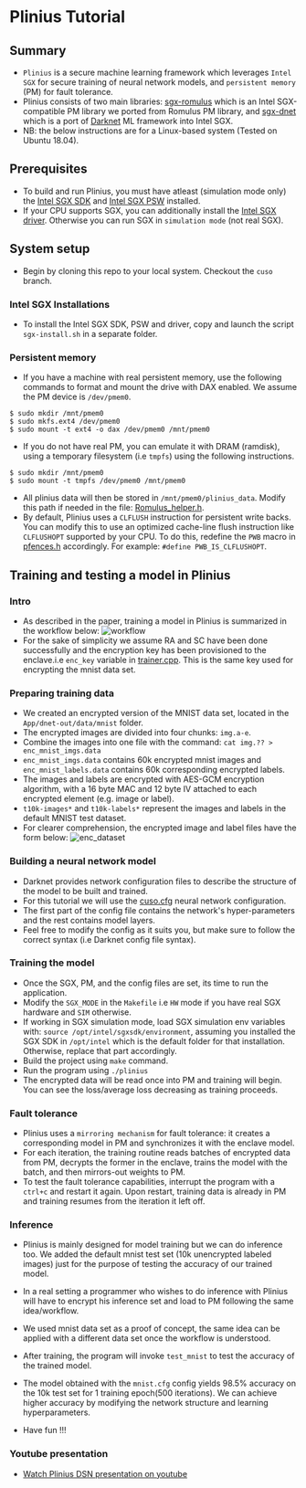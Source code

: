 # Plinius Tutorial
## Summary
- `Plinius` is a secure machine learning framework which leverages `Intel SGX` for secure training of neural network models, and `persistent memory` (PM) for fault tolerance.
- Plinius consists of two main libraries: [sgx-romulus](https://github.com/anonymous-xh/sgx-romulus) which is an Intel SGX-compatible PM library we ported from Romulus PM library, and [sgx-dnet](https://github.com/anonymous-xh/sgx-dnet) which is a port of [Darknet](http://pjreddie.com/darknet) ML framework into Intel SGX.
- NB: the below instructions are for a Linux-based system (Tested on Ubuntu 18.04).

## Prerequisites
- To build and run Plinius, you must have atleast (simulation mode only) the [Intel SGX SDK](https://github.com/intel/linux-sgx) and [Intel SGX PSW](https://github.com/intel/linux-sgx) installed. 
- If your CPU supports SGX, you can additionally install the [Intel SGX driver](). Otherwise you can run SGX in `simulation mode` (not real SGX).


## System setup
- Begin by cloning this repo to your local system. Checkout the `cuso` branch.

### Intel SGX Installations
- To install the Intel SGX SDK, PSW and driver, copy and launch the script `sgx-install.sh` in a separate folder.

### Persistent memory
- If you have a machine with real persistent memory, use the following commands to format and mount the drive with DAX enabled. We assume the PM device is `/dev/pmem0`.
```
$ sudo mkdir /mnt/pmem0
$ sudo mkfs.ext4 /dev/pmem0
$ sudo mount -t ext4 -o dax /dev/pmem0 /mnt/pmem0

```
- If you do not have real PM, you can emulate it with DRAM (ramdisk), using a temporary filesystem (i.e `tmpfs`) using the following instructions.
```
$ sudo mkdir /mnt/pmem0
$ sudo mount -t tmpfs /dev/pmem0 /mnt/pmem0

```
- All plinius data will then be stored in `/mnt/pmem0/plinius_data`. Modify this path if needed in the file: [Romulus_helper.h](App/Romulus_helper.h). 
- By default, Plinius uses a `CLFLUSH` instruction for persistent write backs. You can modify this to use an optimized cache-line flush instruction like `CLFLUSHOPT` supported by your CPU. To do this, redefine the `PWB` macro in [pfences.h](Enclave/romulus/common/pfences.h) accordingly. For example: `#define PWB_IS_CLFLUSHOPT`.

## Training and testing a model in Plinius

### Intro
- As described in the paper, training a model in Plinius is summarized in the workflow below:
![workflow](imgs/workflow.png)
- For the sake of simplicity we assume RA and SC have been done successfully and the encryption key has been provisioned to the enclave.i.e `enc_key` variable in [trainer.cpp](Enclave/dnet-in/train/trainer.cpp). This is the same key used for encrypting the mnist data set.

### Preparing training data
- We created an encrypted version of the MNIST data set, located in the `App/dnet-out/data/mnist` folder.
- The encrypted images are divided into four chunks: `img.a-e`. 
- Combine the images into one file with the command: `cat img.?? > enc_mnist_imgs.data`
- `enc_mnist_imgs.data` contains 60k encrypted mnist images and `enc_mnist_labels.data` contains 60k corresponding encrypted labels.
- The images and labels are encrypted with AES-GCM encryption algorithm, with a 16 byte MAC and 12 byte IV attached to each encrypted element (e.g. image or label).
- `t10k-images*` and `t10k-labels*` represent the images and labels in the default MNIST test dataset.
- For clearer comprehension, the encrypted image and label files have the form below:
![enc_dataset](imgs/enc_mnist.png)

### Building a neural network model
- Darknet provides network configuration files to describe the structure of the model to be built and trained. 
- For this tutorial we will use the [cuso.cfg](App/dnet-out/cfg/cuso.cfg) neural network configuration. 
- The first part of the config file contains the network's hyper-parameters and the rest contains model layers. 
- Feel free to modify the config as it suits you, but make sure to follow the correct syntax (i.e Darknet config file syntax).

### Training the model
- Once the SGX, PM, and the config files are set, its time to run the application. 
- Modify the `SGX_MODE` in the `Makefile` i.e `HW` mode if you have real SGX hardware and `SIM` otherwise.
- If working in SGX simulation mode, load SGX simulation env variables with: `source /opt/intel/sgxsdk/environment`, assuming you installed the SGX SDK in `/opt/intel` which is the default folder for that installation. Otherwise, replace that part accordingly.
- Build the project using `make` command.
- Run the program using `./plinius`
- The encrypted data will be read once into PM and training will begin. You can see the loss/average loss decreasing as training proceeds.

### Fault tolerance
- Plinius uses a `mirroring mechanism` for fault tolerance: it creates a corresponding model in PM and synchronizes it with the enclave model.
- For each iteration, the training routine reads batches of encrypted data from PM, decrypts the former in the enclave, trains the model with the batch, and then mirrors-out weights to PM.
- To test the fault tolerance capabilities, interrupt the program with a `ctrl+c` and restart it again. Upon restart, training data is already in PM and training resumes from the iteration it left off.

### Inference
- Plinius is mainly designed for model training but we can do inference too. We added the default mnist test set (10k unencrypted labeled images) just for the purpose of testing the accuracy of our trained model. 
- In a real setting a programmer who wishes to do inference with Plinius will have to encrypt his inference set and load to PM following the same idea/workflow.
- We used mnist data set as a proof of concept, the same idea can be applied with a different data set once the workflow is understood.
- After training, the program will invoke `test_mnist` to test the accuracy of the trained model.
- The model obtained with the `mnist.cfg` config yields 98.5% accuracy on the 10k test set for 1 training epoch(500 iterations). We can achieve higher accuracy by modifying the network structure and learning hyperparameters.


- Have fun !!!

### Youtube presentation
- [Watch Plinius DSN presentation on youtube](https://www.youtube.com/watch?v=RVbS-zgvlhM)
